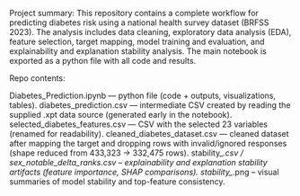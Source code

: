 Project summary: This repository contains a complete workflow for predicting diabetes risk using a national health survey dataset (BRFSS 2023). The analysis includes data cleaning, exploratory data analysis (EDA), feature selection, target mapping, model training and evaluation, and explainability and explanation stability analysis. The main notebook is exported as a python file with all code and results.

Repo contents:

Diabetes_Prediction.ipynb — python file (code + outputs, visualizations, tables).
diabetes_prediction.csv — intermediate CSV created by reading the supplied .xpt data source (generated early in the notebook).
selected_diabetes_features.csv — CSV with the selected 23 variables (renamed for readability).
cleaned_diabetes_dataset.csv — cleaned dataset after mapping the target and dropping rows with invalid/ignored responses (shape reduced from 433,323 → 332,475 rows).
stability_*.csv / sex_notable_delta_ranks.csv – explainability and explanation stability artifacts (feature importance, SHAP comparisons).
stability_*.png – visual summaries of model stability and top-feature consistency.
